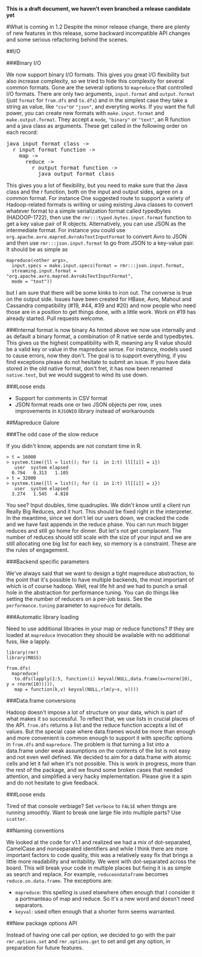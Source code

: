 **This is a draft document, we haven't even branched a release candidate yet**

#What is coming in 1.2
Despite the minor release change, there are plenty of new features in this release, some backward incompatible API changes and some serious refactoring behind the scenes.

##I/O 

###Binary I/O

We now support binary I/O formats. This gives you great I/O flexibility but also increase complexity, so we tried to hide this complexity
for several common formats. Gone are the several options to `mapreduce` that controlled I/O formats. There are only two arguments,
`input.format` and `output.format` (just `format` for `from.dfs` and `to.dfs`) and in the simplest case they take a string as value,
like `"csv"`or `"json"`, and everyting works. If you want the full power, you can create new formats with `make.input.format` and
`make.output.format`. They accept a `mode`, `"binary"` or `"text"`, an R function and a java class as arguments. These get called in the following order on each record: 

<pre>
java input format class -> 
  r input format function -> 
    map -> 
      reduce -> 
        r output format function -> 
          java output format class
</pre>

This gives you a lot of flexibility, but you need to make sure that the Java class and the r function, both on the input and output sides,
 agree on a common format. For instance
 One suggested route to support a variety of Hadoop-related formats is writing or using existing Java classes to convert whatever format to a simple serialization format called typedbytes (HADOOP-1722), then use
the `rmr:::typed.bytes.input.format` function to get a key value pair of R objects. Alternatively, you can use JSON as the intermediate format. For instance you could use `org.apache.avro.mapred.AvroAsTextInputFormat` to convert Avro to JSON and then use `rmr:::json.input.format` to go from JSON to a key-value pair. It should be as simple as 

```
mapreduce(<other args>, 
  input.specs = make.input.specs(format = rmr:::json.input.format, 
  streaming.input.format = "org.apache.avro.mapred.AvroAsTextInputFormat", 
  mode = "text"))
```

but I am sure that there will be some kinks to iron out. 
The converse is true on the output side. Issues have been
created for HBase, Avro, Mahout and Cassandra compatibility (#19, #44, #39 and #20) and now people who need those are in a position to get
things done, with a little work. Work on #19 has already started. Pull requests welcome.

###Internal format is now binary
As hinted above we now use internally and as default a binary format, a combination of R native serde and typedbytes. This gives us the highest compatibility with R, meaning any R value should be a valid key or value in the mapreduce sense. For instance, models used to cause errors, now they don't. The goal is to support everything, if you find exceptions please do not hesitate to submit an issue. If you have data stored in the old native format, don't fret, it has now been renamed `native.text`, but we would suggest to wind its use down.

###Loose ends

* Support for comments in CSV format
* JSON format reads one or two JSON objects per row, uses improvements in `RJSONIO` library instead of workarounds


##Mapreduce Galore

###The odd case of the slow reduce
 
If you didn't know, appends are not constant time in R.

```
> t = 16000
> system.time({ll = list(); for (i  in 1:t) ll[[i]] = i})
   user  system elapsed 
  0.794   0.313   1.105 
> t = 32000
> system.time({ll = list(); for (i  in 1:t) ll[[i]] = i})
   user  system elapsed 
  3.274   1.545   4.818 
```

You see? Input doubles, time quadruples. We didn't know until a client run Really Big Reduces, and it hurt. This should be fixed right in the
interpreter. In the meantime, since we don't let our users down, we cracked the code and we have fast appends in the reduce phase. You can run much bigger reduces and still go
home for dinner. But let's not get complacent. The number of reduces should still scale with the size of your input and we are still
allocating one big list for each key, so memory is a constraint. These are the rules of engagement.

###Backend specific parameters

We've always said that we want to design a tight mapreduce abstraction, to the point that it's possible to have multiple backends, the most
important of which is of course hadoop. Well, real life hit and we had to punch a small hole in the abstraction for performance tuning. You can do things like setting the number of reducers on a per-job basis. See the `performance.tuning` parameter to `mapreduce` for details.

###Automatic library loading

Need to use additional libraries in your map or reduce functions? If they are loaded at `mapreduce` invocation they should be available with no additional fuss, like a lapply.

```
library(rmr)
library(MASS)

from.dfs(
  mapreduce(
   to.dfs(lapply(1:5, function(i) keyval(NULL,data.frame(x=rnorm(10), y = rnorm(10))))), 
   map = function(k,v) keyval(NULL,rlm(y~x, v))))
```

###Data.frame conversions

Hadoop doesn't impose a lot of structure on your data, which is part of what makes it so successful. To reflect that, we use lists in crucial places of the API. `from.dfs` returns a list and the reduce function accepts a list of
values. But the special case where data.frames would be more than enough and more convenient is common enough to support it with specific
options in `from.dfs` and `mapreduce`. The problem is that turning a list into a data.frame under weak assumptions on the contents of the list is not easy and not even well
defined. We decided to aim for a data.frame with atomic cells and let it fail when it's not
possible. This is work in progress, more than the rest of the package, and we found some broken cases that needed attention, and simplified a very hacky implementation. Please
give it a spin and do not hesitate to give feedback.

###Loose ends

Tired of that console verbiage? Set `verbose` to `FALSE` when things are running smoothly. Want to break one large file into multiple parts? Use `scatter`.


##Naming conventions

We looked at the code for v1.1 and realized we had a mix of dot-separated, CamelCase and nonseparated identifiers and while I think there are more important factors to code quality, this was a relatively easy fix that brings a little more readability and writability. We
went with dot-separated across the board. This will break your code in multiple places but fixing it is as simple as search and replace. For example, `reduceondataframe` becomes `reduce.on.data.frame`. The exceptions are:

* `mapreduce`: this spelling is used elsewhere often enough that I consider it a portmanteau of map and reduce. So it's a new word and doesn't need separators.
* `keyval`: used often enough that a shorter form seems warranted.

##New package options API

Instead of having one call per option, we decided to go with the pair `rmr.options.set` and `rmr.options.get` to set and get any option, in preparation for future features.

